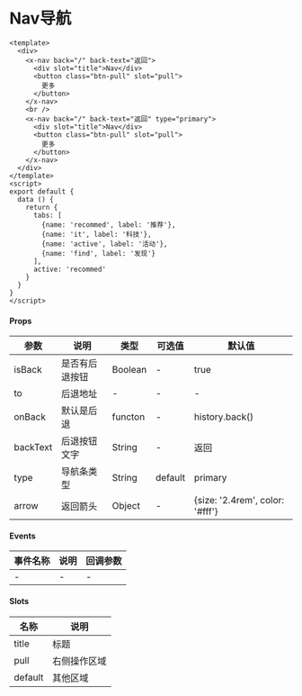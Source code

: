 # Nav导航

```
<template>
  <div>
    <x-nav back="/" back-text="返回">
      <div slot="title">Nav</div>
      <button class="btn-pull" slot="pull">
        更多
      </button>
    </x-nav>
    <br />
    <x-nav back="/" back-text="返回" type="primary">
      <div slot="title">Nav</div>
      <button class="btn-pull" slot="pull">
        更多
      </button>
    </x-nav>
  </div>
</template>
<script>
export default {
  data () {
    return {
      tabs: [
        {name: 'recommed', label: '推荐'},
        {name: 'it', label: '科技'},
        {name: 'active', label: '活动'},
        {name: 'find', label: '发现'}
      ],
      active: 'recommed'
    }
  }
}
</script>
```

#### Props
| 参数      | 说明    | 类型      | 可选值       | 默认值   |
|---------- |-------- |---------- |------------- |--------- |
| isBack     | 是否有后退按钮   | Boolean  |   -       |    true    |
| to     | 后退地址   | -  |   -       |    -    |
| onBack     | 默认是后退   | functon  |   -       |    history.back()    |
| backText     | 后退按钮文字   | String  |   -       |    返回    |
| type     | 导航条类型   | String  |   default|primary       |    default    |
| arrow     | 返回箭头   | Object  |   -       |    {size: '2.4rem', color: '#fff'}    |

#### Events
| 事件名称 | 说明 | 回调参数 |
|---------|--------|---------|
| - | - | - |

#### Slots
| 名称 | 说明 | 
|---------|--------|
| title | 标题 |
| pull | 右侧操作区域 |
| default | 其他区域 |